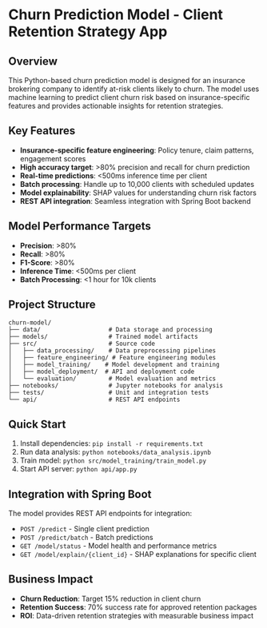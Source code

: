 # Churn Prediction Model - Client Retention Strategy App

## Overview
This Python-based churn prediction model is designed for an insurance brokering company to identify at-risk clients likely to churn. The model uses machine learning to predict client churn risk based on insurance-specific features and provides actionable insights for retention strategies.

## Key Features
- **Insurance-specific feature engineering**: Policy tenure, claim patterns, engagement scores
- **High accuracy target**: >80% precision and recall for churn prediction
- **Real-time predictions**: <500ms inference time per client
- **Batch processing**: Handle up to 10,000 clients with scheduled updates
- **Model explainability**: SHAP values for understanding churn risk factors
- **REST API integration**: Seamless integration with Spring Boot backend

## Model Performance Targets
- **Precision**: >80%
- **Recall**: >80%
- **F1-Score**: >80%
- **Inference Time**: <500ms per client
- **Batch Processing**: <1 hour for 10k clients

## Project Structure
```
churn-model/
├── data/                   # Data storage and processing
├── models/                 # Trained model artifacts
├── src/                    # Source code
│   ├── data_processing/    # Data preprocessing pipelines
│   ├── feature_engineering/ # Feature engineering modules
│   ├── model_training/    # Model development and training
│   ├── model_deployment/  # API and deployment code
│   └── evaluation/         # Model evaluation and metrics
├── notebooks/              # Jupyter notebooks for analysis
├── tests/                  # Unit and integration tests
└── api/                    # REST API endpoints
```

## Quick Start
1. Install dependencies: `pip install -r requirements.txt`
2. Run data analysis: `python notebooks/data_analysis.ipynb`
3. Train model: `python src/model_training/train_model.py`
4. Start API server: `python api/app.py`

## Integration with Spring Boot
The model provides REST API endpoints for integration:
- `POST /predict` - Single client prediction
- `POST /predict/batch` - Batch predictions
- `GET /model/status` - Model health and performance metrics
- `GET /model/explain/{client_id}` - SHAP explanations for specific client

## Business Impact
- **Churn Reduction**: Target 15% reduction in client churn
- **Retention Success**: 70% success rate for approved retention packages
- **ROI**: Data-driven retention strategies with measurable business impact
